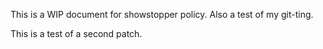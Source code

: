 This is a WIP document for showstopper policy. Also a test of my git-ting.


This is a test of a second patch.
